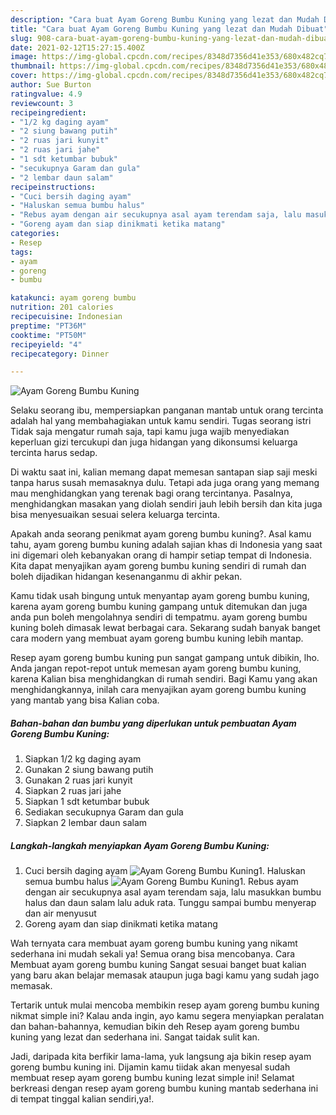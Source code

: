 ```yaml
---
description: "Cara buat Ayam Goreng Bumbu Kuning yang lezat dan Mudah Dibuat"
title: "Cara buat Ayam Goreng Bumbu Kuning yang lezat dan Mudah Dibuat"
slug: 908-cara-buat-ayam-goreng-bumbu-kuning-yang-lezat-dan-mudah-dibuat
date: 2021-02-12T15:27:15.400Z
image: https://img-global.cpcdn.com/recipes/8348d7356d41e353/680x482cq70/ayam-goreng-bumbu-kuning-foto-resep-utama.jpg
thumbnail: https://img-global.cpcdn.com/recipes/8348d7356d41e353/680x482cq70/ayam-goreng-bumbu-kuning-foto-resep-utama.jpg
cover: https://img-global.cpcdn.com/recipes/8348d7356d41e353/680x482cq70/ayam-goreng-bumbu-kuning-foto-resep-utama.jpg
author: Sue Burton
ratingvalue: 4.9
reviewcount: 3
recipeingredient:
- "1/2 kg daging ayam"
- "2 siung bawang putih"
- "2 ruas jari kunyit"
- "2 ruas jari jahe"
- "1 sdt ketumbar bubuk"
- "secukupnya Garam dan gula"
- "2 lembar daun salam"
recipeinstructions:
- "Cuci bersih daging ayam"
- "Haluskan semua bumbu halus"
- "Rebus ayam dengan air secukupnya asal ayam terendam saja, lalu masukkan bumbu halus dan daun salam lalu aduk rata. Tunggu sampai bumbu menyerap dan air menyusut"
- "Goreng ayam dan siap dinikmati ketika matang"
categories:
- Resep
tags:
- ayam
- goreng
- bumbu

katakunci: ayam goreng bumbu 
nutrition: 201 calories
recipecuisine: Indonesian
preptime: "PT36M"
cooktime: "PT50M"
recipeyield: "4"
recipecategory: Dinner

---
```



![Ayam Goreng Bumbu Kuning](https://img-global.cpcdn.com/recipes/8348d7356d41e353/680x482cq70/ayam-goreng-bumbu-kuning-foto-resep-utama.jpg)

Selaku seorang ibu, mempersiapkan panganan mantab untuk orang tercinta adalah hal yang membahagiakan untuk kamu sendiri. Tugas seorang istri Tidak saja mengatur rumah saja, tapi kamu juga wajib menyediakan keperluan gizi tercukupi dan juga hidangan yang dikonsumsi keluarga tercinta harus sedap.

Di waktu  saat ini, kalian memang dapat memesan santapan siap saji meski tanpa harus susah memasaknya dulu. Tetapi ada juga orang yang memang mau menghidangkan yang terenak bagi orang tercintanya. Pasalnya, menghidangkan masakan yang diolah sendiri jauh lebih bersih dan kita juga bisa menyesuaikan sesuai selera keluarga tercinta. 



Apakah anda seorang penikmat ayam goreng bumbu kuning?. Asal kamu tahu, ayam goreng bumbu kuning adalah sajian khas di Indonesia yang saat ini digemari oleh kebanyakan orang di hampir setiap tempat di Indonesia. Kita dapat menyajikan ayam goreng bumbu kuning sendiri di rumah dan boleh dijadikan hidangan kesenanganmu di akhir pekan.

Kamu tidak usah bingung untuk menyantap ayam goreng bumbu kuning, karena ayam goreng bumbu kuning gampang untuk ditemukan dan juga anda pun boleh mengolahnya sendiri di tempatmu. ayam goreng bumbu kuning boleh dimasak lewat berbagai cara. Sekarang sudah banyak banget cara modern yang membuat ayam goreng bumbu kuning lebih mantap.

Resep ayam goreng bumbu kuning pun sangat gampang untuk dibikin, lho. Anda jangan repot-repot untuk memesan ayam goreng bumbu kuning, karena Kalian bisa menghidangkan di rumah sendiri. Bagi Kamu yang akan menghidangkannya, inilah cara menyajikan ayam goreng bumbu kuning yang mantab yang bisa Kalian coba.

<!--inarticleads1-->

##### Bahan-bahan dan bumbu yang diperlukan untuk pembuatan Ayam Goreng Bumbu Kuning:

1. Siapkan 1/2 kg daging ayam
1. Gunakan 2 siung bawang putih
1. Gunakan 2 ruas jari kunyit
1. Siapkan 2 ruas jari jahe
1. Siapkan 1 sdt ketumbar bubuk
1. Sediakan secukupnya Garam dan gula
1. Siapkan 2 lembar daun salam




<!--inarticleads2-->

##### Langkah-langkah menyiapkan Ayam Goreng Bumbu Kuning:

1. Cuci bersih daging ayam
<img src="https://img-global.cpcdn.com/steps/45322172b2f1fe41/160x128cq70/ayam-goreng-bumbu-kuning-langkah-memasak-1-foto.jpg" alt="Ayam Goreng Bumbu Kuning">1. Haluskan semua bumbu halus
<img src="https://img-global.cpcdn.com/steps/94f32e9d5c07a10a/160x128cq70/ayam-goreng-bumbu-kuning-langkah-memasak-2-foto.jpg" alt="Ayam Goreng Bumbu Kuning">1. Rebus ayam dengan air secukupnya asal ayam terendam saja, lalu masukkan bumbu halus dan daun salam lalu aduk rata. Tunggu sampai bumbu menyerap dan air menyusut
1. Goreng ayam dan siap dinikmati ketika matang




Wah ternyata cara membuat ayam goreng bumbu kuning yang nikamt sederhana ini mudah sekali ya! Semua orang bisa mencobanya. Cara Membuat ayam goreng bumbu kuning Sangat sesuai banget buat kalian yang baru akan belajar memasak ataupun juga bagi kamu yang sudah jago memasak.

Tertarik untuk mulai mencoba membikin resep ayam goreng bumbu kuning nikmat simple ini? Kalau anda ingin, ayo kamu segera menyiapkan peralatan dan bahan-bahannya, kemudian bikin deh Resep ayam goreng bumbu kuning yang lezat dan sederhana ini. Sangat taidak sulit kan. 

Jadi, daripada kita berfikir lama-lama, yuk langsung aja bikin resep ayam goreng bumbu kuning ini. Dijamin kamu tiidak akan menyesal sudah membuat resep ayam goreng bumbu kuning lezat simple ini! Selamat berkreasi dengan resep ayam goreng bumbu kuning mantab sederhana ini di tempat tinggal kalian sendiri,ya!.

